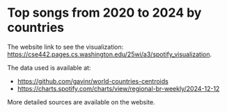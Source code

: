 # Top songs from 2020 to 2024  by countries

The website link to see the visualization: 
https://cse442.pages.cs.washington.edu/25wi/a3/spotify_visualization.

The data used is available at:
- https://github.com/gavinr/world-countries-centroids
- https://charts.spotify.com/charts/view/regional-br-weekly/2024-12-12

More detailed sources are available on the website.
